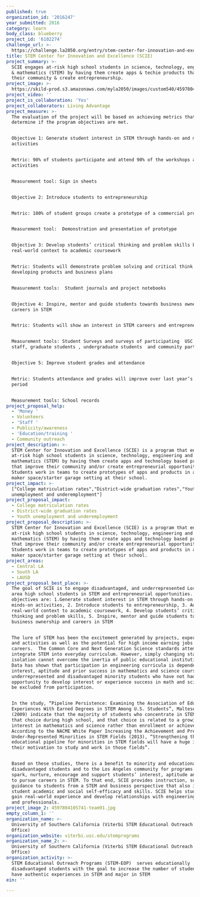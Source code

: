 ```yaml
---
published: true
organization_id: '2016247'
year_submitted: 2016
category: learn
body_class: blueberry
project_id: '6102274'
challenge_url: >-
  https://challenge.la2050.org/entry/stem-center-for-innovation-and-excellence-scie
title: STEM Center for Innovation and Excellence (SCIE)
project_summary: >-
  SCIE engages at-risk high school students in science, technology, engineering
  & mathematics (STEM) by having them create apps & techie products that improve
  their community & create entrepreneurship.
project_image: >-
  https://skild-prod.s3.amazonaws.com/myla2050/images/custom540/4597804105741-team91.jpg
project_video: ''
project_is_collaboration: 'Yes'
project_collaborators: Living Advantage
project_measure: >-
  The evaluation of the project will be based on achieving metrics that
  determine if the program objectives are met. 


  Objective 1: Generate student interest in STEM through hands-on and minds-on
  activities 


  Metric: 90% of students participate and attend 90% of the workshops and
  activities


  Measurement tool: Sign in sheets


  Objective 2: Introduce students to entrepreneurship


  Metric: 100% of student groups create a prototype of a commercial project


  Measurement tool:  Demonstration and presentation of prototype


  Objective 3: Develop students’ critical thinking and problem skills by adding
  real-world context to academic coursework


  Metric: Students will demonstrate problem solving and critical think skills in
  developing products and business plans


  Measurement tools:  Student journals and project notebooks


  Objective 4: Inspire, mentor and guide students towards business ownership and
  careers in STEM 


  Metric: Students will show an interest in STEM careers and entrepreneurship


  Measurement tools: Student Surveys and surveys of participating  USC faculty,
  staff, graduate students , undergraduate students  and community partners.


  Objective 5: Improve student grades and attendance


  Metric: Students attendance and grades will improve over last year’s reporting
  period


  Measurement tools: School records
project_proposal_help:
  - 'Money '
  - Volunteers
  - 'Staff '
  - Publicity/awareness
  - 'Education/training '
  - Community outreach
project_description: >-
  STEM Center for Innovation and Excellence (SCIE) is a program that engages
  at-risk high school students in science, technology, engineering and
  mathematics (STEM) by having them create apps and technology based products
  that improve their community and/or create entrepreneurial opportunities.
  Students work in teams to create prototypes of apps and products in a local
  maker space/starter garage setting at their school.
project_impact: >-
  ["College matriculation rates","District-wide graduation rates","Youth
  unemployment and underemployment"]
project_proposal_impact:
  - College matriculation rates
  - District-wide graduation rates
  - Youth unemployment and underemployment
project_proposal_description: >-
  STEM Center for Innovation and Excellence (SCIE) is a program that engages
  at-risk high school students in science, technology, engineering and
  mathematics (STEM) by having them create apps and technology based products
  that improve their community and/or create entrepreneurial opportunities.
  Students work in teams to create prototypes of apps and products in a local
  maker space/starter garage setting at their school.
project_areas:
  - Central LA
  - South LA
  - LAUSD
project_proposal_best_place: >-
  The goal of SCIE is to engage disadvantaged, and underrepresented Los Angeles
  area high school students in STEM and entrepreneurial opportunities. The
  objectives are: 1.Generate student interest in STEM through hands-on and
  minds-on activities, 2. Introduce students to entrepreneurship, 3. Add
  real-world context to academic coursework, 4. Develop students’ critical
  thinking and problem skills, 5. Inspire, mentor and guide students towards
  business ownership and careers in STEM 


  The lure of STEM has been the excitement generated by projects, experiments
  and activities as well as the potential for high income earning jobs and
  careers.  The Common Core and Next Generation Science standards attempt to
  integrate STEM into everyday curriculum. However, simply changing standards in
  isolation cannot overcome the inertia of public educational institutions. 
  Data has shown that participation in engineering curricula is dependent on
  interest, aptitude and prior success in mathematics and science courses. Thus,
  underrepresented and disadvantaged minority students who have not had the
  opportunity to develop interest or experience success in math and science may
  be excluded from participation. 


  In the study, “Pipeline Persistence: Examining the Association of Educational
  Experiences With Earned Degrees in STEM Among U.S. Students”, Maltese and Tai
  (2009) indicate that the majority of students who concentrate in STEM make
  that choice during high school, and that choice is related to a growing
  interest in mathematics and science rather than enrollment or achievement.
  According to the NACME White Paper Increasing the Achievement and Presence of
  Under-Represented Minorities in STEM Fields (2013), “Strengthening the
  educational pipeline for minorities in STEM fields will have a huge impact on
  their motivation to study and work in those fields”. 


  Based on these studies, there is a benefit to minority and educationally
  disadvantaged students and to the Los Angeles community for programs that
  spark, nurture, encourage and support students’ interest, aptitude and efforts
  to pursue careers in STEM. To that end, SCIE provides instruction, support and
  guidance to students from a STEM and business perspective that also increases
  student academic and social self-efficacy and skills. SCIE helps students to
  gain real-world experience and develop relationships with engineering students
  and professionals.
project_image_2: 4597804105741-team91.jpg
empty_column_1: ''
organization_name: >-
  University of Southern California (Viterbi STEM Educational Outreach Programs
  Office)
organization_website: viterbi.usc.edu/stemprograms
organization_name_2: >-
  University of Southern California (Viterbi STEM Educational Outreach Programs
  Office)
organization_activity: >-
  STEM Educational Outreach Programs (STEM-EOP)  serves educationally
  disadvantaged students with the goal to increase the number of students who
  have authentic experiences in STEM and major in STEM
ein: ''

---
```

